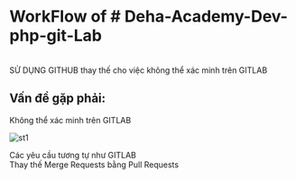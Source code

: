 
<h1> WorkFlow of # Deha-Academy-Dev-php-git-Lab</h1>
<br>
SỬ DỤNG GITHUB thay thế cho việc không thể xác minh trên GITLAB

## Vấn đề gặp phải:

Không thể xác minh trên GITLAB

![st1](https://github.com/user-attachments/assets/4380186c-5f89-4d83-b737-1bf6e42fdd40)

Các yêu cầu tương tự như GITLAB 
<br>
Thay thế Merge Requests bằng Pull Requests

